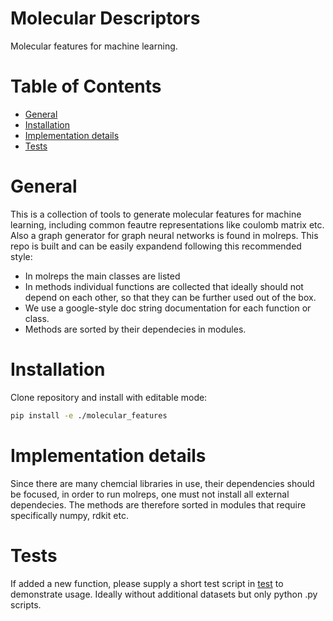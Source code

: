 # Molecular Descriptors

Molecular features for machine learning.

# Table of Contents
* [General](#general)
* [Installation](#installation)
* [Implementation details](#implementation-details)
* [Tests](#tests)
 

<a name="general"></a>
# General

This is a collection of tools to generate molecular features for machine learning, including common feautre representations like coulomb matrix etc. 
Also a graph generator for graph neural networks is found in molreps. This repo is built and can be easily expandend following this recommended style:
* In molreps the main classes are listed
* In methods individual functions are collected that ideally should not depend on each other, so that they can be further used out of the box.
* We use a google-style doc string documentation for each function or class.
* Methods are sorted by their dependecies in modules.


<a name="installation"></a>
# Installation

Clone repository and install with editable mode:

```bash
pip install -e ./molecular_features
```

<a name="implementation-details"></a>
# Implementation details

Since there are many chemcial libraries in use, their dependencies should be focused, in order to run molreps, one must not install all external dependecies.
The methods are therefore sorted in modules that require specifically numpy, rdkit etc.

<a name="tests"></a>
# Tests

If added a new function, please supply a short test script in [test](/test) to demonstrate usage. Ideally without additional datasets but only python .py scripts.
